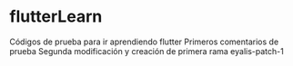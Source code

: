 # flutterLearn
Códigos de prueba para ir aprendiendo flutter
Primeros comentarios de prueba
Segunda modificación y creación de primera rama eyalis-patch-1
